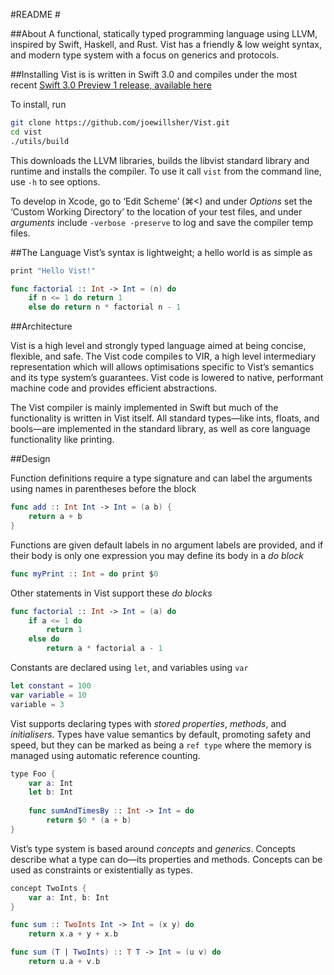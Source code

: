 #README #

##About
A functional, statically typed programming language using LLVM, inspired by Swift, Haskell, and Rust. Vist has a friendly & low weight syntax, and modern type system with a focus on generics and protocols.


##Installing
Vist is is written in Swift 3.0 and compiles under the most recent [Swift 3.0 Preview 1 release, available here](https://swift.org/download/)

To install, run

``` bash
git clone https://github.com/joewillsher/Vist.git
cd vist
./utils/build
``` 

This downloads the LLVM libraries, builds the libvist standard library and runtime and installs the compiler. To use it call `vist` from the command line, use `-h` to see options.

To develop in Xcode, go to ‘Edit Scheme’ (⌘<) and under *Options* set the ‘Custom Working Directory’ to the location of your test files, and under *arguments* include `-verbose -preserve` to log and save the compiler temp files.


##The Language
Vist’s syntax is lightweight; a hello world is as simple as

```swift
print "Hello Vist!"
```

```swift
func factorial :: Int -> Int = (n) do
    if n <= 1 do return 1
    else do return n * factorial n - 1
```


##Architecture

Vist is a high level and strongly typed language aimed at being concise, flexible, and safe. The Vist code compiles to VIR, a high level intermediary representation which will allows optimisations specific to Vist’s semantics and its type system’s guarantees. Vist code is lowered to native, performant machine code and provides efficient abstractions.

The Vist compiler is mainly implemented in Swift but much of the functionality is written in Vist itself. All standard types—like ints, floats, and bools—are implemented in the standard library, as well as core language functionality like printing.

##Design

Function definitions require a type signature and can label the arguments using names in parentheses before the block

```swift
func add :: Int Int -> Int = (a b) {
    return a + b
}
```
Functions are given default labels in no argument labels are provided, and if their body is only one expression you may define its body in a *do block*
```swift
func myPrint :: Int = do print $0
```

Other statements in Vist support these *do blocks*
```swift
func factorial :: Int -> Int = (a) do
    if a <= 1 do
        return 1
    else do
        return a * factorial a - 1
```

Constants are declared using `let`, and variables using `var`
```swift
let constant = 100
var variable = 10
variable = 3
```

Vist supports declaring types with *stored properties*, *methods*, and *initialisers*. Types have value semantics by default, promoting safety and speed, but they can be marked as being a `ref type` where the memory is managed using automatic reference counting.
```swift
type Foo {
    var a: Int
    let b: Int
    
    func sumAndTimesBy :: Int -> Int = do 
        return $0 * (a + b)
}
```

Vist’s type system is based around *concepts* and *generics*. Concepts describe what a type can do—its properties and methods. Concepts can be used as constraints or existentially as types.
```swift
concept TwoInts {
    var a: Int, b: Int
}

func sum :: TwoInts Int -> Int = (x y) do
    return x.a + y + x.b

func sum (T | TwoInts) :: T T -> Int = (u v) do
	return u.a + v.b
```




